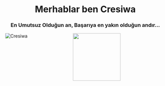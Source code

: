 <h1 align="center">Merhablar ben Cresiwa</h1>
<h3 align="center">En Umutsuz Olduğun an, Başarıya en yakın olduğun andır…</h3>


<div align = "center">
<p><img align="left" src="https://github-readme-stats.vercel.app/api/top-langs?username=Cresiwa&show_icons=true&theme=tokyonight&locale=tr&layout=compact" alt="Cresiwa" /></p> 
<img src = "https://github-readme-stats.vercel.app/api?username=pxsty0&show_icons=true&theme=tokyonight" width = "% 100" height = "150px" />
</div>

